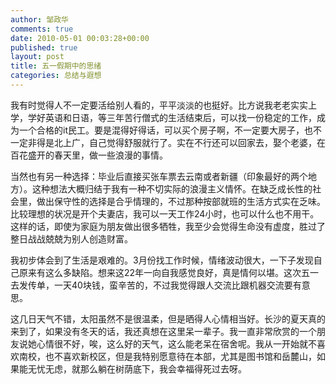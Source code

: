 ```yaml
---
author: 邹政华
comments: true
date: 2010-05-01 00:03:28+00:00
published: true
layout: post
title: 五一假期中的思绪
categories: 总结与遐想
---
```


我有时觉得人不一定要活给别人看的，平平淡淡的也挺好。比方说我老老实实上学，学好英语和日语，等三年苦行僧式的生活结束后，可以找一份稳定的工作，成为一个合格的it民工。要是混得好得话，可以买个房子啊，不一定要大房子，也不一定非得是北上广，自己觉得舒服就行了。实在不行还可以回家去，娶个老婆，在百花盛开的春天里，做一些浪漫的事情。


当然也有另一种选择：毕业后直接买张车票去云南或者新疆（印象最好的两个地方）。这种想法大概归结于我有一种不切实际的浪漫主义情怀。在缺乏成长性的社会里，做出保守性的选择是合乎情理的，不过那种按部就班的生活方式实在乏味。比较理想的状况是开个夫妻店，我可以一天工作24小时，也可以什么也不用干。这样的话，即使为家庭为朋友做出很多牺牲，我至少会觉得生命没有虚度，胜过了整日战战兢兢为别人创造财富。

我初步体会到了生活是艰难的。3月份找工作时候，情绪波动很大，一下子发现自己原来有这么多缺陷。想来这22年一向自我感觉良好，真是情何以堪。这次五一去发传单，一天40块钱，蛮辛苦的，不过我觉得跟人交流比跟机器交流要有意思。


这几日天气不错，太阳虽然不是很温柔，但是晒得人心情相当好。长沙的夏天真的来到了，如果没有冬天的话，我还真想在这里呆一辈子。我一直非常欣赏的一个朋友说她心情很不好，唉，这么好的天气，这么能老呆在宿舍呢。我从一开始就不喜欢南校，也不喜欢新校区，但是我特别愿意待在本部，尤其是图书馆和岳麓山，如果能无忧无虑，就那么躺在树荫底下，我会幸福得死过去呀。